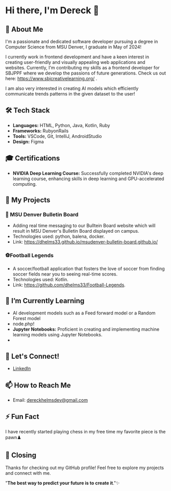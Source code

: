 # Hi there, I'm Dereck 👋

## 🚀 About Me

I'm a passionate and dedicated software developer pursuing a degree in Computer Science from MSU Denver, I graduate in May of 2024! 

I currently work in frontend development and have a keen interest in creating user-friendly and visually appealing web applications and websites. Currently, I'm contributing my skills as a frontend developer for SBJPPF where we develop the passions of future generations. Check us out here: https://www.sbjcreativelearning.org/ .

I am also very interested in creating AI models which efficiently communicate trends patterns in the given dataset to the user!

## 🛠️ Tech Stack

- **Languages:** HTML, Python, Java, Kotlin, Ruby
- **Frameworks:** RubyonRails
- **Tools:** VSCode, Git, IntelliJ, AndroidStudio 
- **Design:** Figma

##  🎓 Certifications
- **NVIDIA Deep Learning Course:** Successfully completed NVIDIA's deep learning course, enhancing skills in deep learning and GPU-accelerated computing.

## 🔧 My Projects

### 📌 MSU Denver Bulletin Board
- Adding real time messaging to our Bulltein Board website which will result in MSU Denver's Bulletin Board displayed on campus.
- Technologies used: python, balena, docker.
- Link: https://dhelms33.github.io/msudenver-bulletin-board.github.io/

### ⚽Football Legends
- A soccer/football application that fosters the love of soccer from finding soccer fields near you to seeing real-time scores.
- Technologies used: Kotlin.
- Link: https://github.com/dhelms33/Football-Legends.

## 🌱 I’m Currently Learning

- AI development models such as a Feed forward model or a Random Forest model
- node.php!
- **Jupyter Notebooks:** Proficient in creating and implementing machine learning models using Jupyter Notebooks.
- 
## 🔗 Let's Connect!

- [LinkedIn](https://www.linkedin.com/in/dereck-helms-211593186/)

## 📫 How to Reach Me

- Email: dereckhelmsdev@gmail.com

## ⚡ Fun Fact

I have recently started playing chess in my free time my favorite piece is the pawn♟️

## 👋 Closing

Thanks for checking out my GitHub profile! Feel free to explore my projects and connect with me. 

"**The best way to predict your future is to create it**."✨
